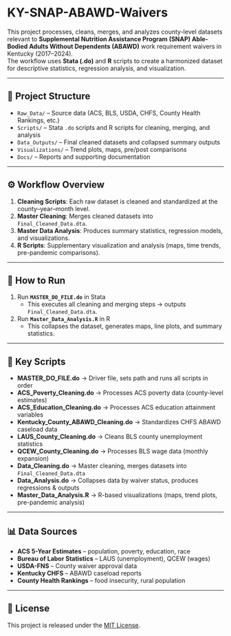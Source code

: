 # KY-SNAP-ABAWD-Waivers

This project processes, cleans, merges, and analyzes county-level datasets relevant to **Supplemental Nutrition Assistance Program (SNAP) Able-Bodied Adults Without Dependents (ABAWD)** work requirement waivers in Kentucky (2017–2024).  
The workflow uses **Stata (.do)** and **R** scripts to create a harmonized dataset for descriptive statistics, regression analysis, and visualization.

---

## 📂 Project Structure
- `Raw_Data/` – Source data (ACS, BLS, USDA, CHFS, County Health Rankings, etc.)
- `Scripts/` – Stata `.do` scripts and R scripts for cleaning, merging, and analysis
- `Data_Outputs/` – Final cleaned datasets and collapsed summary outputs
- `Visualizations/` – Trend plots, maps, pre/post comparisons
- `Docs/` – Reports and supporting documentation

---

## ⚙️ Workflow Overview
1. **Cleaning Scripts**: Each raw dataset is cleaned and standardized at the county–year–month level.  
2. **Master Cleaning**: Merges cleaned datasets into `Final_Cleaned_Data.dta`.  
3. **Master Data Analysis**: Produces summary statistics, regression models, and visualizations.  
4. **R Scripts**: Supplementary visualization and analysis (maps, time trends, pre-pandemic comparisons).  

---

## 🚀 How to Run
1. Run **`MASTER_DO_FILE.do`** in Stata  
   - This executes all cleaning and merging steps → outputs `Final_Cleaned_Data.dta`.  
2. Run **`Master_Data_Analysis.R`** in R  
   - This collapses the dataset, generates maps, line plots, and summary statistics.  

---

## 🧾 Key Scripts
- **MASTER_DO_FILE.do** → Driver file, sets path and runs all scripts in order  
- **ACS_Poverty_Cleaning.do** → Processes ACS poverty data (county-level estimates)  
- **ACS_Education_Cleaning.do** → Processes ACS education attainment variables  
- **Kentucky_County_ABAWD_Cleaning.do** → Standardizes CHFS ABAWD caseload data  
- **LAUS_County_Cleaning.do** → Cleans BLS county unemployment statistics  
- **QCEW_County_Cleaning.do** → Processes BLS wage data (monthly expansion)  
- **Data_Cleaning.do** → Master cleaning, merges datasets into `Final_Cleaned_Data.dta`  
- **Data_Analysis.do** → Collapses data by waiver status, produces regressions & outputs  
- **Master_Data_Analysis.R** → R-based visualizations (maps, trend plots, pre-pandemic analysis)  

---

## 📊 Data Sources
- **ACS 5-Year Estimates** – population, poverty, education, race  
- **Bureau of Labor Statistics** – LAUS (unemployment), QCEW (wages)  
- **USDA-FNS** – County waiver approval data  
- **Kentucky CHFS** – ABAWD caseload reports  
- **County Health Rankings** – food insecurity, rural population  

---

## 📄 License
This project is released under the [MIT License](LICENSE).
